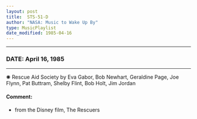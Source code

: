 ```yaml
---
layout: post
title:  STS-51-D
author: "NASA: Music to Wake Up By"
type: MusicPlaylist
date_modified: 1985-04-16
---
```


----
### DATE: April 16, 1985
----
✺ Rescue Aid Society by Eva Gabor, Bob Newhart, Geraldine Page, Joe Flynn, Pat Buttram, Shelby Flint, Bob Holt, Jim Jordan

#### Comment:
* from the Disney film, The Rescuers

